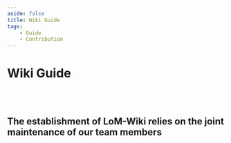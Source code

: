 ```yaml
---
aside: false
title: Wiki Guide
tags:
    - Guide
    - Contribution
---
```


# Wiki Guide

<br>

<NavList />

<br>

## The establishment of LoM-Wiki relies on the joint maintenance of our team members

<div v-html="$frontmatter.contributors"></div>

<script setup>
import NavList from './../.vitepress/theme/components/private/NavList.vue'

import { VPTeamMembers } from 'vitepress/theme'
import { ref, onMounted } from 'vue'

const members = ref([])

onMounted(async () => {
  const baseUrl = import.meta.env.BASE_URL || '/'
  const response = await fetch(`${baseUrl}/json/contributors.json`)
  const data = await response.json()
  members.value = data
})
</script>

<VPTeamMembers size="small" :members="members" />
